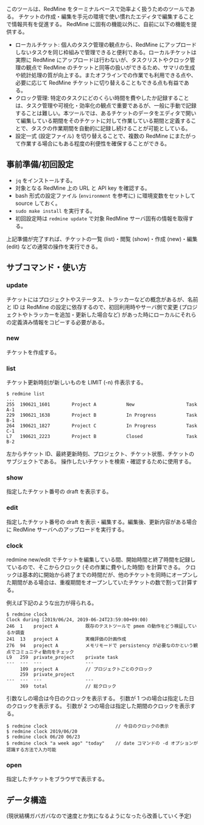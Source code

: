 このツールは、RedMine をターミナルベースで効率よく扱うためのツールである。
チケットの作成・編集を手元の環境で使い慣れたエディタで編集することで情報共有を促進する。
RedMine に固有の機能以外に、自前に以下の機能を提供する。

* ローカルチケット: 個人のタスク管理の観点から、RedMine にアップロードしないタスクを同じ枠組みで管理できると便利である。ローカルチケットは実際に RedMine にアップロードは行わないが、タスクリストやクロック管理の観点で RedMine のチケットと同等の扱いができるため、サマリの生成や統計処理の質が向上する。またオフラインでの作業でも利用できる点や、必要に応じて RedMine チケットに切り替えることもできる点も有益である。
* クロック管理: 特定のタスクにどのくらい時間を費やしたか記録することは、タスク管理や可視化・効率化の観点で重要であるが、一般に手動で記録することは難しい。本ツールでは、あるチケットのデータをエディタで開いて編集している期間をそのチケットに対して作業している期間と定義することで、タスクの作業期間を自動的に記録し続けることが可能としている。
* 設定一式 (設定ファイル) を切り替えることで、複数の RedMine にまたがって作業する場合にもある程度の利便性を確保することができる。

## 事前準備/初回設定

* `jq` をインストールする。
* 対象となる RedMine 上の URL と API key を確認する。
* bash 形式の設定ファイル (`environment` を参考に) に環境変数をセットして source しておく。
* `sudo make install` を実行する。
* 初回設定時は `redmine update` で対象 RedMine サーバ固有の情報を取得する。

上記準備が完了すれば、チケットの一覧 (list)・閲覧 (show)・作成 (new)・編集 (edit) などの通常の操作を実行できる。

## サブコマンド・使い方

### update

チケットにはプロジェクトやステータス、トラッカーなどの概念があるが、名前と ID は RedMine の設定に依存するので、初回利用時やサーバ側で変更 (プロジェクトやトラッカーを追加・更新した場合など) があった時にローカルにそれらの定義済み情報をコピーする必要がある。

### new

チケットを作成する。

### list

チケット更新時刻が新しいものを LIMIT (-n) 件表示する。
~~~
$ redmine list
...
255  190621_1601        Project A           New                   Task A-1
229  190621_1638        Project B           In Progress           Task B-1
264  190621_1827        Project C           In Progress           Task C-1
L7   190621_2223        Project B           Closed                Task B-2
~~~
左からチケット ID、最終更新時刻、プロジェクト、チケット状態、チケットのサブジェクトである。
操作したいチケットを検索・確認するために使用する。

### show

指定したチケット番号の draft を表示する。

### edit

指定したチケット番号の draft を表示・編集する。編集後、更新内容がある場合に RedMine サーバへのアップロードを実行する。

### clock

redmine new/edit でチケットを編集している間、開始時間と終了時間を記録しているので、そこからクロック (その作業に費やした時間) を計算できる。
クロックは基本的に開始から終了までの時間だが、他のチケットを同時にオープンした期間がある場合は、重複期間をオープンしていたチケットの数で割って計算する。

例えば下記のような出力が得られる。
~~~
$ redmine clock
Clock during [2019/06/24, 2019-06-24T23:59:00+09:00)
246  1    project A          既存のテストツールで pmem の動作をどう検証しているか調査
241  13   project A          実機評価の計画作成
276  94   project A          メモリモードで persistency が必要なのかという観点でコミュニティ動向をチェック
L9   259  private_project    private task
---  ---  ---                ---
     109  project A          // プロジェクトごとのクロック
     259  private_project
---  ---  ---                ---
     369  total              // 総クロック
~~~

引数なしの場合は今日のクロックを表示する。
引数が 1 つの場合は指定した日のクロックを表示する。
引数が 2 つの場合は指定した期間のクロックを表示する。
~~~
$ redmine clock                         // 今日のクロックの表示
$ redmine clock 2019/06/20
$ redmine clock 06/20 06/23
$ redmine clock "a week ago" "today"    // date コマンドの -d オプションが認識する方法で入力可能
~~~

### open

指定したチケットをブラウザで表示する。

## データ構造

(現状結構ガバガバなので速度とか気になるようになったら改善していく予定)

